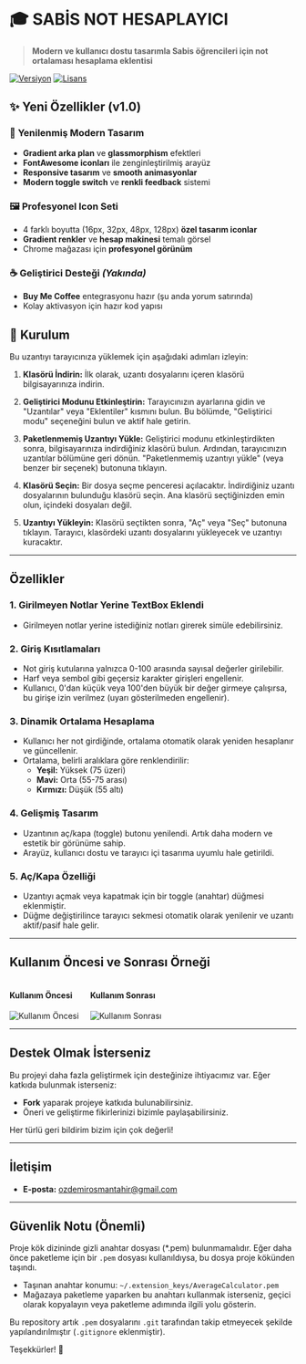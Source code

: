 # 🎓 SABİS NOT HESAPLAYICI

> **Modern ve kullanıcı dostu tasarımla Sabis öğrencileri için not ortalaması hesaplama eklentisi**

[![Versiyon](https://img.shields.io/badge/versiyon-1.0-blue.svg)](https://github.com/osmntahir/SabisAverageCalculator)
[![Lisans](https://img.shields.io/badge/lisans-MIT-green.svg)](LICENSE)

## ✨ Yeni Özellikler (v1.0)

### 🎨 **Yenilenmiş Modern Tasarım**
- **Gradient arka plan** ve **glassmorphism** efektleri
- **FontAwesome iconları** ile zenginleştirilmiş arayüz  
- **Responsive tasarım** ve **smooth animasyonlar**
- **Modern toggle switch** ve **renkli feedback** sistemi

### 🖼️ **Profesyonel Icon Seti**
- 4 farklı boyutta (16px, 32px, 48px, 128px) **özel tasarım iconlar**
- **Gradient renkler** ve **hesap makinesi** temalı görsel
- Chrome mağazası için **profesyonel görünüm**

### ☕ **Geliştirici Desteği** *(Yakında)*
- **Buy Me Coffee** entegrasyonu hazır (şu anda yorum satırında)
- Kolay aktivasyon için hazır kod yapısı

## 🚀 Kurulum

Bu uzantıyı tarayıcınıza yüklemek için aşağıdaki adımları izleyin:

1. **Klasörü İndirin:** İlk olarak, uzantı dosyalarını içeren klasörü bilgisayarınıza indirin.

2. **Geliştirici Modunu Etkinleştirin:** Tarayıcınızın ayarlarına gidin ve "Uzantılar" veya "Eklentiler" kısmını bulun. Bu bölümde, "Geliştirici modu" seçeneğini bulun ve aktif hale getirin.

3. **Paketlenmemiş Uzantıyı Yükle:** Geliştirici modunu etkinleştirdikten sonra, bilgisayarınıza indirdiğiniz klasörü bulun. Ardından, tarayıcınızın uzantılar bölümüne geri dönün. "Paketlenmemiş uzantıyı yükle" (veya benzer bir seçenek) butonuna tıklayın.

4. **Klasörü Seçin:** Bir dosya seçme penceresi açılacaktır. İndirdiğiniz uzantı dosyalarının bulunduğu klasörü seçin. Ana klasörü seçtiğinizden emin olun, içindeki dosyaları değil.

5. **Uzantıyı Yükleyin:** Klasörü seçtikten sonra, "Aç" veya "Seç" butonuna tıklayın. Tarayıcı, klasördeki uzantı dosyalarını yükleyecek ve uzantıyı kuracaktır.

---

## Özellikler

### 1. **Girilmeyen Notlar Yerine TextBox Eklendi**
- Girilmeyen notlar yerine istediğiniz notları girerek simüle edebilirsiniz.

### 2. **Giriş Kısıtlamaları**
- Not giriş kutularına yalnızca 0-100 arasında sayısal değerler girilebilir.
- Harf veya sembol gibi geçersiz karakter girişleri engellenir.
- Kullanıcı, 0'dan küçük veya 100'den büyük bir değer girmeye çalışırsa, bu girişe izin verilmez (uyarı gösterilmeden engellenir).

### 3. **Dinamik Ortalama Hesaplama**
- Kullanıcı her not girdiğinde, ortalama otomatik olarak yeniden hesaplanır ve güncellenir.
- Ortalama, belirli aralıklara göre renklendirilir:
  - **Yeşil:** Yüksek (75 üzeri)
  - **Mavi:** Orta (55-75 arası)
  - **Kırmızı:** Düşük (55 altı)

### 4. **Gelişmiş Tasarım**
- Uzantının aç/kapa (toggle) butonu yenilendi. Artık daha modern ve estetik bir görünüme sahip.
- Arayüz, kullanıcı dostu ve tarayıcı içi tasarıma uyumlu hale getirildi.

### 5. **Aç/Kapa Özelliği**
- Uzantıyı açmak veya kapatmak için bir toggle (anahtar) düğmesi eklenmiştir.
- Düğme değiştirilince tarayıcı sekmesi otomatik olarak yenilenir ve uzantı aktif/pasif hale gelir.

---

## Kullanım Öncesi ve Sonrası Örneği

<div style="display: flex; gap: 20px;">
  <div>
    <h4>Kullanım Öncesi</h4>
    <img src="https://github.com/user-attachments/assets/d8ddb88d-3b11-4a87-8ee6-a0a792ab3329" alt="Kullanım Öncesi" style="max-width: 300px;">
  </div>
  <div>
    <h4>Kullanım Sonrası</h4>
    <img src="https://github.com/user-attachments/assets/43abd062-98d0-4ef8-b0fa-1fa26188a20c" alt="Kullanım Sonrası" style="max-width: 300px;">
  </div>
</div>



---

## Destek Olmak İsterseniz

Bu projeyi daha fazla geliştirmek için desteğinize ihtiyacımız var. Eğer katkıda bulunmak isterseniz:
- **Fork** yaparak projeye katkıda bulunabilirsiniz.
- Öneri ve geliştirme fikirlerinizi bizimle paylaşabilirsiniz.

Her türlü geri bildirim bizim için çok değerli! 

---

## İletişim

- **E-posta:** ozdemirosmantahir@gmail.com


---

## Güvenlik Notu (Önemli)

Proje kök dizininde gizli anahtar dosyası (*.pem) bulunmamalıdır. Eğer daha önce paketleme için bir `.pem` dosyası kullanıldıysa, bu dosya proje kökünden taşındı.

- Taşınan anahtar konumu: `~/.extension_keys/AverageCalculator.pem`
- Mağazaya paketleme yaparken bu anahtarı kullanmak isterseniz, geçici olarak kopyalayın veya paketleme adımında ilgili yolu gösterin.

Bu repository artık `.pem` dosyalarını `.git` tarafından takip etmeyecek şekilde yapılandırılmıştır (`.gitignore` eklenmiştir).

Teşekkürler! 🚀

